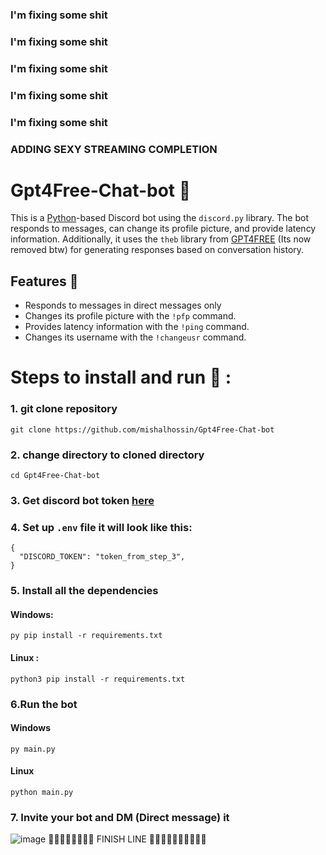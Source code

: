 ### I'm fixing some shit
### I'm fixing some shit
### I'm fixing some shit
### I'm fixing some shit
### I'm fixing some shit
### ADDING SEXY STREAMING COMPLETION

# Gpt4Free-Chat-bot 🤖
This is a [Python](https://www.python.org)-based Discord bot using the `discord.py` library. The bot responds to messages, can change its profile picture, and provide latency information. Additionally, it uses the `theb` library from [GPT4FREE](https://github.com/xtekky/gpt4free) (Its now removed btw) for generating responses based on conversation history.

## Features 🥳

- Responds to messages in direct messages only
- Changes its profile picture with the `!pfp` command.
- Provides latency information with the `!ping` command.
- Changes its username with the `!changeusr` command.

# Steps to install and run 🚩 :
### 1. git clone repository
```
git clone https://github.com/mishalhossin/Gpt4Free-Chat-bot
```
### 2. change directory to cloned directory
```
cd Gpt4Free-Chat-bot
```
### 3. Get discord bot token [here](https://discord.com/developers/applications)
### 4. Set up `.env` file it will look like this:
```
{
  "DISCORD_TOKEN": "token_from_step_3",
}
```
### 5. Install all the dependencies
#### Windows:
```
py pip install -r requirements.txt
```
#### Linux :
```
python3 pip install -r requirements.txt
```
### 6.Run the bot
#### Windows
```
py main.py
```
#### Linux
```
python main.py
```
### 7. Invite your bot and DM (Direct message) it
![image](https://user-images.githubusercontent.com/91066601/235293746-60257d85-9a7c-4396-9f42-cea92ab78cf8.png)
🏁🏁🏁🏁🏁🏁🏁🏁                      FINISH LINE                              🏁🏁🏁🏁🏁🏁🏁🏁🏁🏁
